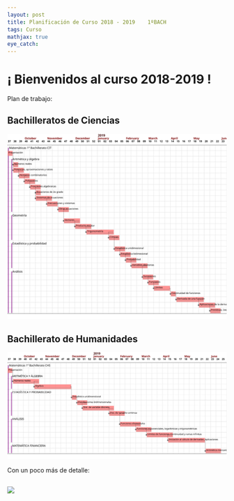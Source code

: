 ```yaml
---
layout: post
title: Planificación de Curso 2018 - 2019	 1ºBACH
tags: Curso
mathjax: true
eye_catch: 
---
```


# ¡ Bienvenidos al curso 2018-2019 !

Plan de trabajo:

## Bachilleratos de Ciencias

![](/assets/img/1_bac_cit.svg)

## Bachillerato de Humanidades

![](/assets/img/1_bac_chs.svg)

Con un poco más de detalle:

## 

![](/assets/img/1_bac_chs_det.svg)